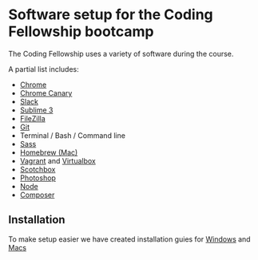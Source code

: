 # Software setup for the Coding Fellowship bootcamp

The Coding Fellowship uses a variety of software during the course.

A partial list includes:

- [Chrome](https://www.google.co.uk/chrome/browser/desktop/index.html)
- [Chrome Canary](https://www.google.co.uk/chrome/browser/canary.html)
- [Slack](https://slack.com/)
- [Sublime 3](https://www.sublimetext.com/3)
- [FileZilla](https://filezilla-project.org/download.php?show_all=1)
- [Git](https://git-scm.com/)
- Terminal / Bash / Command line
- [Sass](http://sass-lang.com/)
- [Homebrew (Mac)](https://brew.sh/)
- [Vagrant](https://www.vagrantup.com/) and [Virtualbox](https://www.virtualbox.org/)
- [Scotchbox](https://github.com/scotch-io/scotch-box)
- [Photoshop](http://www.adobe.com/uk/products/photoshop.html)
- [Node](https://nodejs.org/)
- [Composer](https://getcomposer.org/)


## Installation

To make setup easier we have created installation guies for [Windows](https://github.com/develop-me/setup/blob/master/windows.md) and [Macs](https://github.com/develop-me/setup/blob/master/mac.md)
